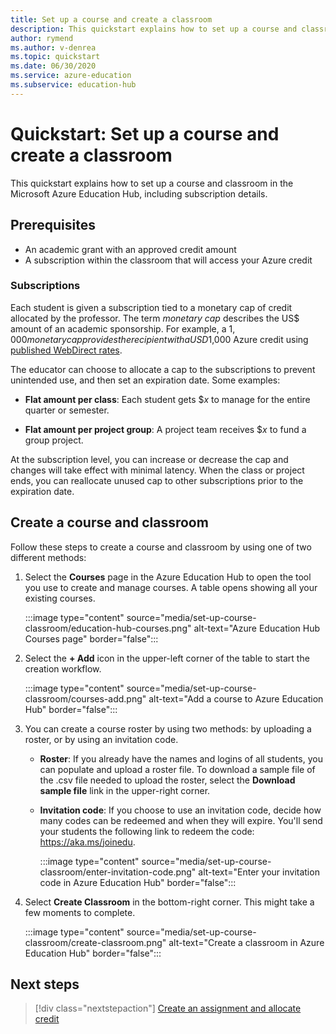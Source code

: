 ```yaml
---
title: Set up a course and create a classroom
description: This quickstart explains how to set up a course and classroom in Azure Education Hub.
author: rymend
ms.author: v-denrea
ms.topic: quickstart
ms.date: 06/30/2020
ms.service: azure-education
ms.subservice: education-hub
---
```


# Quickstart: Set up a course and create a classroom

This quickstart explains how to set up a course and classroom in the Microsoft Azure Education Hub, including subscription details.

## Prerequisites

- An academic grant with an approved credit amount
- A subscription within the classroom that will access your Azure credit

### Subscriptions

Each student is given a subscription tied to a monetary cap of credit allocated by the professor. The term *monetary cap* describes the US$ amount of an academic sponsorship. For example, a $1,000 monetary cap provides the recipient with a USD$1,000 Azure credit using [published WebDirect rates](https://azure.microsoft.com/pricing/calculator/).

The educator can choose to allocate a cap to the subscriptions to prevent
unintended use, and then set an expiration date. Some examples:

- **Flat amount per class**: Each student gets $*x* to manage for the entire quarter or
semester.

- **Flat amount per project group**: A project team receives $*x* to fund a group project.

At the subscription level, you can increase or decrease the cap and changes will take effect with
minimal latency. When the class or project ends, you can reallocate unused cap to other subscriptions prior to the expiration date.

## Create a course and classroom

Follow these steps to create a course and classroom by using one of two different methods:

1. Select the **Courses** page in the Azure Education Hub to open the tool you use to create and manage courses. A table opens showing all your existing courses.

    :::image type="content" source="media/set-up-course-classroom/education-hub-courses.png" alt-text="Azure Education Hub Courses page" border="false":::

1. Select the **+ Add** icon in the upper-left corner of the table to start the creation
workflow.

    :::image type="content" source="media/set-up-course-classroom/courses-add.png" alt-text="Add a course to Azure Education Hub" border="false":::

1. You can create a course roster by using two methods: by uploading a roster, or by using an invitation code.
    - **Roster**: If you already have the names and logins of all students, you can populate and upload a roster file. To download a sample file of the .csv file needed to upload the roster, select the **Download sample file** link in the upper-right corner.
    - **Invitation code**: If you choose to use an invitation code, decide how many codes can be redeemed and when they will expire. You'll send your students the following link to redeem the code: https://aka.ms/joinedu.

      :::image type="content" source="media/set-up-course-classroom/enter-invitation-code.png" alt-text="Enter your invitation code in Azure Education Hub" border="false":::

1. Select **Create Classroom** in the bottom-right corner. This might take a few
moments to complete.

   :::image type="content" source="media/set-up-course-classroom/create-classroom.png" alt-text="Create a classroom in Azure Education Hub" border="false":::

## Next steps

> [!div class="nextstepaction"]
> [Create an assignment and allocate credit](create-assignment-allocate-credit.md)
